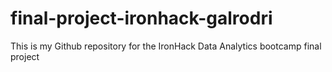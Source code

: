 # final-project-ironhack-galrodri
This is my Github repository for the IronHack Data Analytics bootcamp final project
